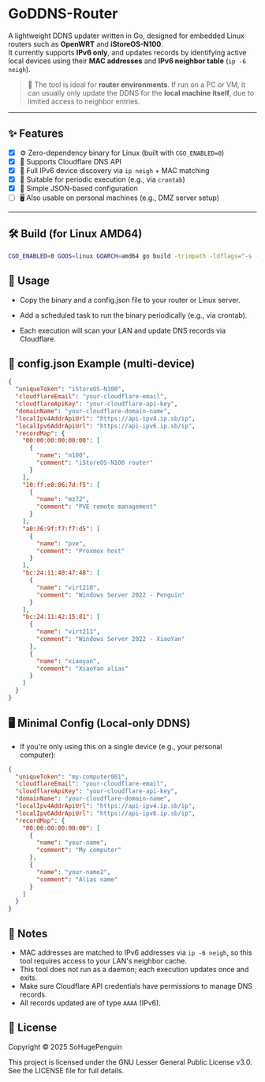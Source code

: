 # GoDDNS-Router

A lightweight DDNS updater written in Go, designed for embedded Linux routers such as **OpenWRT** and **iStoreOS-N100**.  
It currently supports **IPv6 only**, and updates records by identifying active local devices using their **MAC addresses** and **IPv6 neighbor table** (`ip -6 neigh`).

> 🧠 The tool is ideal for **router environments**. If run on a PC or VM, it can usually only update the DDNS for the **local machine itself**, due to limited access to neighbor entries.

---

## ✨ Features

- [x] ⚙️ Zero-dependency binary for Linux (built with `CGO_ENABLED=0`)
- [x] 🧩 Supports Cloudflare DNS API
- [x] 📡 Full IPv6 device discovery via `ip neigh` + MAC matching
- [x] 🔁 Suitable for periodic execution (e.g., via `crontab`)
- [x] 🧠 Simple JSON-based configuration
- [ ] 🖥️ Also usable on personal machines (e.g., DMZ server setup)

---

## 🛠 Build (for Linux AMD64)

```bash
CGO_ENABLED=0 GOOS=linux GOARCH=amd64 go build -trimpath -ldflags="-s -w" -o ddns-golang-app ./
```

## 🚀 Usage

- Copy the binary and a config.json file to your router or Linux server.

- Add a scheduled task to run the binary periodically (e.g., via crontab).

- Each execution will scan your LAN and update DNS records via Cloudflare.

## 📄 config.json Example (multi-device)
```json
{
  "uniqueToken": "iStoreOS-N100",
  "cloudflareEmail": "your-cloudflare-email",
  "cloudflareApiKey": "your-cloudflare-api-key",
  "domainName": "your-cloudflare-domain-name",
  "localIpv4AddrApiUrl": "https://api-ipv4.ip.sb/ip",
  "localIpv6AddrApiUrl": "https://api-ipv6.ip.sb/ip",
  "recordMap": {
    "00:00:00:00:00:00": [
      {
        "name": "n100",
        "comment": "iStoreOS-N100 router"
      }
    ],
    "10:ff:e0:06:7d:f5": [
      {
        "name": "mz72",
        "comment": "PVE remote management"
      }
    ],
    "a0:36:9f:f7:f7:d5": [
      {
        "name": "pve",
        "comment": "Proxmox host"
      }
    ],
    "bc:24:11:40:47:48": [
      {
        "name": "virt210",
        "comment": "Windows Server 2022 - Penguin"
      }
    ],
    "bc:24:11:42:15:81": [
      {
        "name": "virt211",
        "comment": "Windows Server 2022 - XiaoYan"
      },
      {
        "name": "xiaoyan",
        "comment": "XiaoYan alias"
      }
    ]
  }
}
```


## 🖥️ Minimal Config (Local-only DDNS)

- If you're only using this on a single device (e.g., your personal computer):

```json
{
  "uniqueToken": "my-computer001",
  "cloudflareEmail": "your-cloudflare-email",
  "cloudflareApiKey": "your-cloudflare-api-key",
  "domainName": "your-cloudflare-domain-name",
  "localIpv4AddrApiUrl": "https://api-ipv4.ip.sb/ip",
  "localIpv6AddrApiUrl": "https://api-ipv6.ip.sb/ip",
  "recordMap": {
    "00:00:00:00:00:00": [
      {
        "name": "your-name",
        "comment": "My computer"
      },
      {
        "name": "your-name2",
        "comment": "Alias name"
      }
    ]
  }
}
```

## 🧠 Notes

- MAC addresses are matched to IPv6 addresses via `ip -6 neigh`, so this tool requires access to your LAN's neighbor cache.
- This tool does not run as a daemon; each execution updates once and exits.
- Make sure Cloudflare API credentials have permissions to manage DNS records.
- All records updated are of type `AAAA` (IPv6).

## 📄 License

Copyright © 2025 SoHugePenguin

This project is licensed under the GNU Lesser General Public License v3.0.
See the LICENSE file for full details.